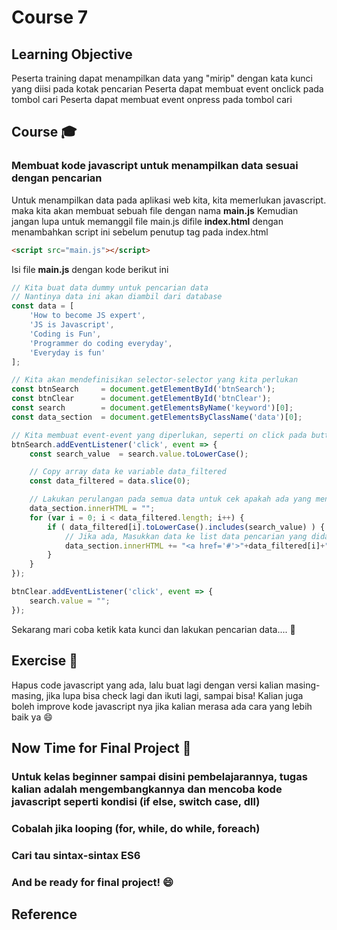 # Course 7

## Learning Objective
Peserta training dapat menampilkan data yang "mirip" dengan kata kunci yang diisi pada kotak pencarian
Peserta dapat membuat event onclick pada tombol cari
Peserta dapat membuat event onpress pada tombol cari

## Course :mortar_board:
### Membuat kode javascript untuk menampilkan data sesuai dengan pencarian

Untuk menampilkan data pada aplikasi web kita, kita memerlukan javascript. maka kita akan membuat sebuah file dengan nama **main.js**
Kemudian jangan lupa untuk memanggil file main.js difile **index.html** dengan menambahkan script ini sebelum penutup tag </body> pada index.html

```html
<script src="main.js"></script>
```

Isi file **main.js** dengan kode berikut ini

```javascript
// Kita buat data dummy untuk pencarian data
// Nantinya data ini akan diambil dari database
const data = [
	'How to become JS expert',
	'JS is Javascript',
	'Coding is Fun',
	'Programmer do coding everyday',
	'Everyday is fun'
];

// Kita akan mendefinisikan selector-selector yang kita perlukan
const btnSearch 	= document.getElementById('btnSearch');
const btnClear 		= document.getElementById('btnClear');
const search 		= document.getElementsByName('keyword')[0];
const data_section 	= document.getElementsByClassName('data')[0];

// Kita membuat event-event yang diperlukan, seperti on click pada button search
btnSearch.addEventListener('click', event => {
	const search_value 	= search.value.toLowerCase();

	// Copy array data ke variable data_filtered
	const data_filtered = data.slice(0);

	// Lakukan perulangan pada semua data untuk cek apakah ada yang mengandung "keyword" atau tidak
	data_section.innerHTML = "";
	for (var i = 0; i < data_filtered.length; i++) {
		if ( data_filtered[i].toLowerCase().includes(search_value) ) {			
			// Jika ada, Masukkan data ke list data pencarian yang didapat
			data_section.innerHTML += "<a href='#'>"+data_filtered[i]+"</a>";
		}
	}
});

btnClear.addEventListener('click', event => {
	search.value = "";
});
```

Sekarang mari coba ketik kata kunci dan lakukan pencarian data.... :round_pushpin:

## Exercise :muscle:
Hapus code javascript yang ada, lalu buat lagi dengan versi kalian masing-masing, jika lupa bisa check lagi dan ikuti lagi, sampai bisa!
Kalian juga boleh improve kode javascript nya jika kalian merasa ada cara yang lebih baik ya :smile:

## Now Time for Final Project :100:
### Untuk kelas beginner sampai disini pembelajarannya, tugas kalian adalah mengembangkannya dan mencoba kode javascript seperti kondisi (if else, switch case, dll)
### Cobalah jika looping (for, while, do while, foreach)
### Cari tau sintax-sintax ES6
### And be ready for final project! :smile:

## Reference
